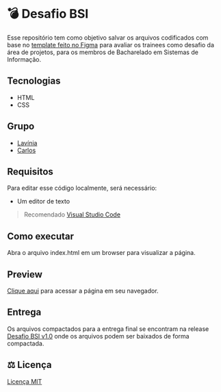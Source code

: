 # :bomb: Desafio BSI
Esse repositório tem como objetivo salvar os arquivos codificados com base no [template feito no Figma](https://www.figma.com/file/06rNEKuDskd9wsnRZylEVQ/linktr?node-id=19%3A2) para avaliar os trainees como desafio da área de projetos, para os membros de Bacharelado em Sistemas de Informação.

## Tecnologias
- HTML
- CSS

## Grupo
- [Lavínia](https://github.com/LBeghini)
- [Carlos](https://github.com/carloshvidigal)

## Requisitos
Para editar esse código localmente, será necessário:
- Um editor de texto
> Recomendado [Visual Studio Code](https://code.visualstudio.com)

## Como executar
Abra o arquivo index.html em um browser para visualizar a página.

## Preview
[Clique aqui](https://fonte-jr.github.io/Desafio-BSI/) para acessar a página em seu navegador.

## Entrega
Os arquivos compactados para a entrega final se encontram na release [Desafio BSI v1.0](https://github.com/Fonte-Jr/Desafio-BSI/releases/tag/1.0) onde os arquivos podem ser baixados de forma compactada.

## :balance_scale: Licença
[Licença MIT](https://github.com/Fonte-Jr/Desafio-BSI/blob/main/LICENSE)
